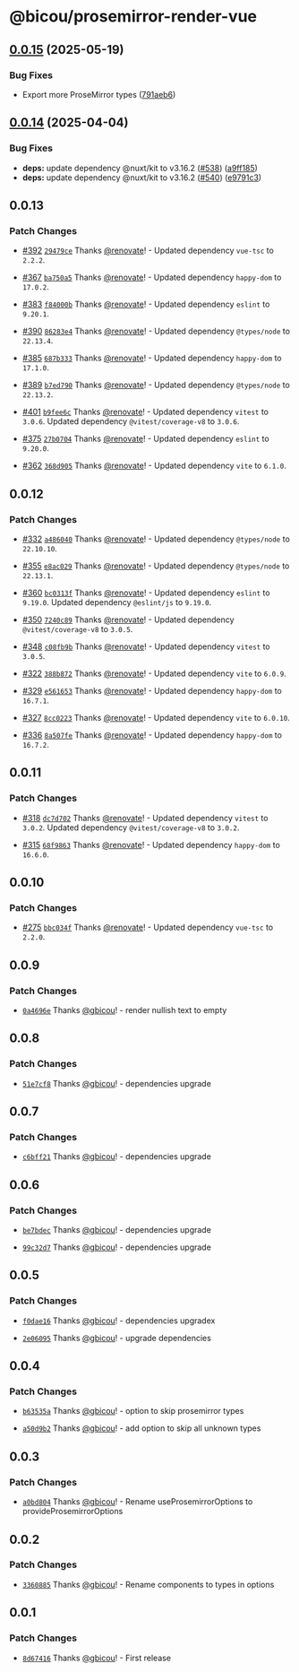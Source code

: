 # @bicou/prosemirror-render-vue

## [0.0.15](https://github.com/gbicou/prosemirror-render/compare/prosemirror-render-vue-v0.0.14...prosemirror-render-vue-v0.0.15) (2025-05-19)


### Bug Fixes

* Export more ProseMirror types ([791aeb6](https://github.com/gbicou/prosemirror-render/commit/791aeb69fee102943e69f4ee17626322e32a1752))

## [0.0.14](https://github.com/gbicou/prosemirror-render/compare/prosemirror-render-vue-v0.0.13...prosemirror-render-vue-v0.0.14) (2025-04-04)


### Bug Fixes

* **deps:** update dependency @nuxt/kit to v3.16.2 ([#538](https://github.com/gbicou/prosemirror-render/issues/538)) ([a9ff185](https://github.com/gbicou/prosemirror-render/commit/a9ff185aa86e0e6b789691d3c6ee0785cb9ea046))
* **deps:** update dependency @nuxt/kit to v3.16.2 ([#540](https://github.com/gbicou/prosemirror-render/issues/540)) ([e9791c3](https://github.com/gbicou/prosemirror-render/commit/e9791c38332657c188d41fe86bb03869a3e8b553))

## 0.0.13

### Patch Changes

- [#392](https://github.com/gbicou/prosemirror-render/pull/392) [`29479ce`](https://github.com/gbicou/prosemirror-render/commit/29479cec5b3141f686f8d72ca88a9cd5590881ad) Thanks [@renovate](https://github.com/apps/renovate)! - Updated dependency `vue-tsc` to `2.2.2`.

- [#367](https://github.com/gbicou/prosemirror-render/pull/367) [`ba750a5`](https://github.com/gbicou/prosemirror-render/commit/ba750a53007c9d5dc3820c3cb379459e95c2a8a4) Thanks [@renovate](https://github.com/apps/renovate)! - Updated dependency `happy-dom` to `17.0.2`.

- [#383](https://github.com/gbicou/prosemirror-render/pull/383) [`f84000b`](https://github.com/gbicou/prosemirror-render/commit/f84000b5ca84a4b171addce48b1f0b9e5ab31615) Thanks [@renovate](https://github.com/apps/renovate)! - Updated dependency `eslint` to `9.20.1`.

- [#390](https://github.com/gbicou/prosemirror-render/pull/390) [`86283e4`](https://github.com/gbicou/prosemirror-render/commit/86283e41fa4723cfdfb5f8e91584a394bc0a5658) Thanks [@renovate](https://github.com/apps/renovate)! - Updated dependency `@types/node` to `22.13.4`.

- [#385](https://github.com/gbicou/prosemirror-render/pull/385) [`687b333`](https://github.com/gbicou/prosemirror-render/commit/687b3337e35d82c8de15efd6914b188c8f6a9446) Thanks [@renovate](https://github.com/apps/renovate)! - Updated dependency `happy-dom` to `17.1.0`.

- [#389](https://github.com/gbicou/prosemirror-render/pull/389) [`b7ed790`](https://github.com/gbicou/prosemirror-render/commit/b7ed790f285e18612ca39247d0c8a64d43721af3) Thanks [@renovate](https://github.com/apps/renovate)! - Updated dependency `@types/node` to `22.13.2`.

- [#401](https://github.com/gbicou/prosemirror-render/pull/401) [`b9fee6c`](https://github.com/gbicou/prosemirror-render/commit/b9fee6c270cc7d473f5670ee4225ee172bd47ee6) Thanks [@renovate](https://github.com/apps/renovate)! - Updated dependency `vitest` to `3.0.6`.
  Updated dependency `@vitest/coverage-v8` to `3.0.6`.

- [#375](https://github.com/gbicou/prosemirror-render/pull/375) [`27b0704`](https://github.com/gbicou/prosemirror-render/commit/27b070418f7003048c74a210ad8331b2fd030db1) Thanks [@renovate](https://github.com/apps/renovate)! - Updated dependency `eslint` to `9.20.0`.

- [#362](https://github.com/gbicou/prosemirror-render/pull/362) [`368d905`](https://github.com/gbicou/prosemirror-render/commit/368d9055135baf58131fe997897bb10c7e07ef65) Thanks [@renovate](https://github.com/apps/renovate)! - Updated dependency `vite` to `6.1.0`.

## 0.0.12

### Patch Changes

- [#332](https://github.com/gbicou/prosemirror-render/pull/332) [`a486040`](https://github.com/gbicou/prosemirror-render/commit/a48604085e44e14aa95337612c5760b92acdfc07) Thanks [@renovate](https://github.com/apps/renovate)! - Updated dependency `@types/node` to `22.10.10`.

- [#355](https://github.com/gbicou/prosemirror-render/pull/355) [`e8ac029`](https://github.com/gbicou/prosemirror-render/commit/e8ac029f6cf17649f9ed93cf199ec6e82faab461) Thanks [@renovate](https://github.com/apps/renovate)! - Updated dependency `@types/node` to `22.13.1`.

- [#360](https://github.com/gbicou/prosemirror-render/pull/360) [`bc0313f`](https://github.com/gbicou/prosemirror-render/commit/bc0313f3298b1b344db142067cd3eec726eb1a99) Thanks [@renovate](https://github.com/apps/renovate)! - Updated dependency `eslint` to `9.19.0`.
  Updated dependency `@eslint/js` to `9.19.0`.

- [#350](https://github.com/gbicou/prosemirror-render/pull/350) [`7240c89`](https://github.com/gbicou/prosemirror-render/commit/7240c8940dc96422f5181a73707e13bcddb546bf) Thanks [@renovate](https://github.com/apps/renovate)! - Updated dependency `@vitest/coverage-v8` to `3.0.5`.

- [#348](https://github.com/gbicou/prosemirror-render/pull/348) [`c08fb9b`](https://github.com/gbicou/prosemirror-render/commit/c08fb9b7d12661dacc6a98905cd191d5435360af) Thanks [@renovate](https://github.com/apps/renovate)! - Updated dependency `vitest` to `3.0.5`.

- [#322](https://github.com/gbicou/prosemirror-render/pull/322) [`388b872`](https://github.com/gbicou/prosemirror-render/commit/388b872a2c04a60a1294b69cd549092ee798326c) Thanks [@renovate](https://github.com/apps/renovate)! - Updated dependency `vite` to `6.0.9`.

- [#329](https://github.com/gbicou/prosemirror-render/pull/329) [`e561653`](https://github.com/gbicou/prosemirror-render/commit/e56165318ca2c92b589ed09346748d2717ad0b11) Thanks [@renovate](https://github.com/apps/renovate)! - Updated dependency `happy-dom` to `16.7.1`.

- [#327](https://github.com/gbicou/prosemirror-render/pull/327) [`8cc0223`](https://github.com/gbicou/prosemirror-render/commit/8cc02230d51d2814a6af201556aab188c5549635) Thanks [@renovate](https://github.com/apps/renovate)! - Updated dependency `vite` to `6.0.10`.

- [#336](https://github.com/gbicou/prosemirror-render/pull/336) [`8a507fe`](https://github.com/gbicou/prosemirror-render/commit/8a507fe80233eefec8d3a667c2307573e64fa46b) Thanks [@renovate](https://github.com/apps/renovate)! - Updated dependency `happy-dom` to `16.7.2`.

## 0.0.11

### Patch Changes

- [#318](https://github.com/gbicou/prosemirror-render/pull/318) [`dc7d702`](https://github.com/gbicou/prosemirror-render/commit/dc7d702d57169f59bef420ae7a45f0a2fbb369eb) Thanks [@renovate](https://github.com/apps/renovate)! - Updated dependency `vitest` to `3.0.2`.
  Updated dependency `@vitest/coverage-v8` to `3.0.2`.

- [#315](https://github.com/gbicou/prosemirror-render/pull/315) [`68f9863`](https://github.com/gbicou/prosemirror-render/commit/68f986323462d0492c5e5db7f73cc3a465aa716c) Thanks [@renovate](https://github.com/apps/renovate)! - Updated dependency `happy-dom` to `16.6.0`.

## 0.0.10

### Patch Changes

- [#275](https://github.com/gbicou/prosemirror-render/pull/275) [`bbc034f`](https://github.com/gbicou/prosemirror-render/commit/bbc034f624d602e805ea50627f112d59a84d6fa9) Thanks [@renovate](https://github.com/apps/renovate)! - Updated dependency `vue-tsc` to `2.2.0`.

## 0.0.9

### Patch Changes

- [`0a4696e`](https://github.com/gbicou/prosemirror-render/commit/0a4696e272bdb2e80d969c7651f1218de48b8bc6) Thanks [@gbicou](https://github.com/gbicou)! - render nullish text to empty

## 0.0.8

### Patch Changes

- [`51e7cf8`](https://github.com/gbicou/prosemirror-render/commit/51e7cf8a6ac2689934529d40ec000867733f0704) Thanks [@gbicou](https://github.com/gbicou)! - dependencies upgrade

## 0.0.7

### Patch Changes

- [`c6bff21`](https://github.com/gbicou/prosemirror-render/commit/c6bff213969d9bf8c497e3925459c9093bda9539) Thanks [@gbicou](https://github.com/gbicou)! - dependencies upgrade

## 0.0.6

### Patch Changes

- [`be7bdec`](https://github.com/gbicou/prosemirror-render/commit/be7bdec05037c59e0cb0ae3513110dc19da3942c) Thanks [@gbicou](https://github.com/gbicou)! - dependencies upgrade

- [`99c32d7`](https://github.com/gbicou/prosemirror-render/commit/99c32d7698205af5f46a3b64254a544dccc3cadd) Thanks [@gbicou](https://github.com/gbicou)! - dependencies upgrade

## 0.0.5

### Patch Changes

- [`f0dae16`](https://github.com/gbicou/prosemirror-render/commit/f0dae1646271daf1fbf2bf72bc7f3cf83cb643cd) Thanks [@gbicou](https://github.com/gbicou)! - dependencies upgradex

- [`2e06095`](https://github.com/gbicou/prosemirror-render/commit/2e0609526b193914359235554e8c752eab3527a8) Thanks [@gbicou](https://github.com/gbicou)! - upgrade dependencies

## 0.0.4

### Patch Changes

- [`b63535a`](https://github.com/gbicou/prosemirror-render/commit/b63535a26ec5c138bf1a5d1856b74536ee4a6474) Thanks [@gbicou](https://github.com/gbicou)! - option to skip prosemirror types

- [`a50d9b2`](https://github.com/gbicou/prosemirror-render/commit/a50d9b27ab538f7b3ce3dca0ac48212f6977214b) Thanks [@gbicou](https://github.com/gbicou)! - add option to skip all unknown types

## 0.0.3

### Patch Changes

- [`a0bd804`](https://github.com/gbicou/prosemirror-render/commit/a0bd80439351ce96a57d76c7bac45bda3d54ae36) Thanks [@gbicou](https://github.com/gbicou)! - Rename useProsemirrorOptions to provideProsemirrorOptions

## 0.0.2

### Patch Changes

- [`3360885`](https://github.com/gbicou/prosemirror-render/commit/336088566980e1738bd087e982d7c749c0e120dd) Thanks [@gbicou](https://github.com/gbicou)! - Rename components to types in options

## 0.0.1

### Patch Changes

- [`8d67416`](https://github.com/gbicou/prosemirror-render/commit/8d67416cb051bb62fbea9ec528046502a24df649) Thanks [@gbicou](https://github.com/gbicou)! - First release
